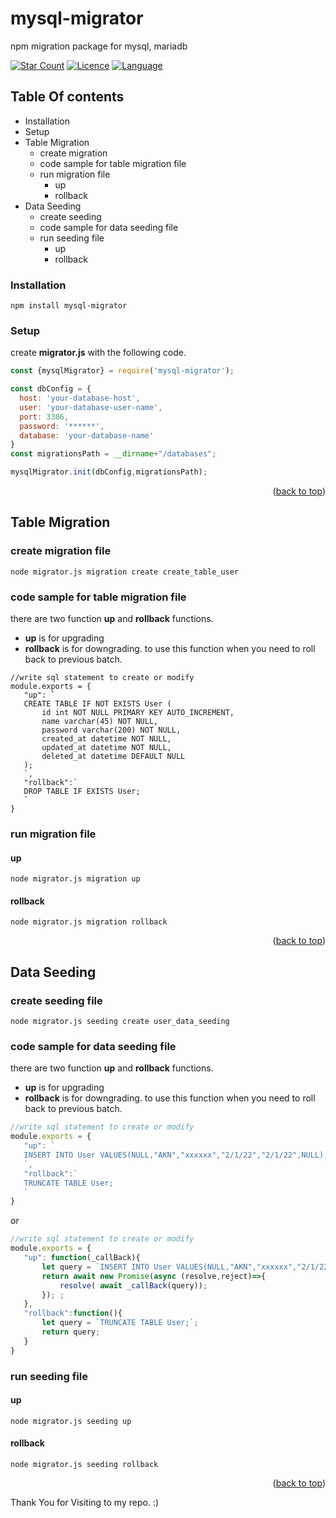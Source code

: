 <div id="top"></div> 

# mysql-migrator
npm migration package for mysql, mariadb  

[![Star Count](https://img.shields.io/badge/dynamic/json?color=brightgreen&label=Star&query=stargazers_count&url=https%3A%2F%2Fapi.github.com%2Frepos%2Fhelloakn%2Fmysql-migrator)](https://github.com/helloakn/mysql-migrator) [![Licence](https://img.shields.io/badge/dynamic/json?color=informational&label=LICENCE&query=license.name&url=https%3A%2F%2Fapi.github.com%2Frepos%2Fhelloakn%2Fmysql-migrator)](https://github.com/helloakn/mysql-migrator) [![Language](https://img.shields.io/badge/dynamic/json?color=blueviolet&label=Language&query=language&url=https%3A%2F%2Fapi.github.com%2Frepos%2Fhelloakn%2Fmysql-migrator)](https://github.com/helloakn/mysql-migrator)

## Table Of contents
- Installation 
- Setup
- Table Migration
	- create migration 
	- code sample for table migration file
	- run migration file
		- up
		- rollback
- Data Seeding
	- create seeding 
	- code sample for data seeding file
	- run seeding file
		- up
		- rollback

### Installation
```shell
npm install mysql-migrator
```
### Setup
create **migrator.js** with the following code.
```javascript
const {mysqlMigrator} = require('mysql-migrator');

const dbConfig = {
  host: 'your-database-host',
  user: 'your-database-user-name',
  port: 3306,
  password: '******',
  database: 'your-database-name'
}
const migrationsPath = __dirname+"/databases";

mysqlMigrator.init(dbConfig,migrationsPath);
```

<p align="right">(<a href="#top">back to top</a>)</p>


## Table Migration
### create migration file
```shell
node migrator.js migration create create_table_user
```
### code sample for table migration file
there are two function **up** and **rollback** functions.
- **up** is for upgrading
- **rollback** is for downgrading. to use this function when you need to roll back to previous batch.
 ```shell
//write sql statement to create or modify
module.exports = {
	"up": `
	CREATE TABLE IF NOT EXISTS User (
		id int NOT NULL PRIMARY KEY AUTO_INCREMENT,
		name varchar(45) NOT NULL,
		password varchar(200) NOT NULL,
		created_at datetime NOT NULL,
		updated_at datetime NOT NULL,
		deleted_at datetime DEFAULT NULL
	);
	`,
	"rollback":`
	DROP TABLE IF EXISTS User;
	`
}
```
### run migration file
#### up
```shell
node migrator.js migration up
```
#### rollback
```shell
node migrator.js migration rollback
```

<p align="right">(<a href="#top">back to top</a>)</p>


## Data Seeding 
### create seeding file
```shell
node migrator.js seeding create user_data_seeding
```
### code sample for data seeding file
there are two function **up** and **rollback** functions.
- **up** is for upgrading
- **rollback** is for downgrading. to use this function when you need to roll back to previous batch.
 ```javascript
//write sql statement to create or modify
module.exports = {
	"up": `
	INSERT INTO User VALUES(NULL,"AKN","xxxxxx","2/1/22","2/1/22",NULL);
	`,
	"rollback":`
	TRUNCATE TABLE User;
	`
}
```
or
 ```javascript
//write sql statement to create or modify
module.exports = {
	"up": function(_callBack){
		let query = `INSERT INTO User VALUES(NULL,"AKN","xxxxxx","2/1/22","2/1/22",NULL);`;
		return await new Promise(async (resolve,reject)=>{
			resolve( await _callBack(query));
		}); ;
	},
	"rollback":function(){
		let query = `TRUNCATE TABLE User;`;
		return query;
	}
}
```

### run seeding file
#### up
```shell
node migrator.js seeding up
```
#### rollback
```shell
node migrator.js seeding rollback
```

<p align="right">(<a href="#top">back to top</a>)</p>

Thank You for Visiting to my repo. :)
